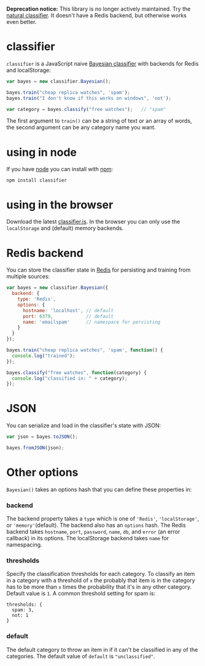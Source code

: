 **Deprecation notice:**
This library is no longer actively maintained. Try the [natural classifier](https://github.com/NaturalNode/natural). It doesn't have a Redis backend, but otherwise works even better.


# classifier

`classifier` is a JavaScript naive [Bayesian classifier](http://en.wikipedia.org/wiki/Bayesian_spam_filtering) with backends for Redis and localStorage:

```javascript
var bayes = new classifier.Bayesian();

bayes.train("cheap replica watches", 'spam');
bayes.train("I don't know if this works on windows", 'not');

var category = bayes.classify("free watches");   // "spam"
```

The first argument to `train()` can be a string of text or an array of words, the second argument can be any category name you want.

# using in node
If you have [node](http://nodejs.org/) you can install with [npm](http://github.com/isaacs/npm):

	npm install classifier

# using in the browser
Download the latest [classifier.js](http://github.com/harthur/classifier/downloads). In the browser you can only use the `localStorage` and (default) memory backends.

# Redis backend
You can store the classifier state in [Redis](http://redis.io/) for persisting and training from multiple sources:

```javascript
var bayes = new classifier.Bayesian({
  backend: {
    type: 'Redis',
    options: {
      hostname: 'localhost', // default
      port: 6379,            // default
      name: 'emailspam'      // namespace for persisting
    }
  }
});

bayes.train("cheap replica watches", 'spam', function() {
  console.log("trained");
});

bayes.classify("free watches", function(category) {
  console.log("classified in: " + category);
});
```

# JSON
You can serialize and load in the classifier's state with JSON:

```javascript
var json = bayes.toJSON();

bayes.fromJSON(json);
```

# Other options
`Bayesian()` takes an options hash that you can define these properties in:

### backend
The backend property takes a `type` which is one of `'Redis'`, `'localStorage'`, or `'memory'`(default). The backend also has an `options` hash. The Redis backend takes `hostname`, `port`, `password`, `name`, `db`, and `error` (an error callback) in its options. The localStorage backend takes `name` for namespacing.

### thresholds
Specify the classification thresholds for each category. To classify an item in a category with a threshold of `x` the probably that item is in the category has to be more than `x` times the probability that it's in any other category. Default value is `1`. A common threshold setting for spam is:

```
thresholds: {
  spam: 3,
  not: 1
}
```

### default
The default category to throw an item in if it can't be classified in any of the categories. The default value of `default` is `"unclassified"`.


